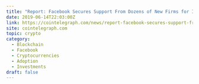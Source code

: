 ```yaml
---
title: "Report: Facebook Secures Support From Dozens of New Firms for Its Crypto Project"
date: 2019-06-14T22:03:00Z
link: https://cointelegraph.com/news/report-facebook-secures-support-from-dozens-of-new-firms-for-its-crypto-project?utm_medium=RSS&utm_source=hune
site: cointelegraph.com
topic: crypto
category:
  - Blockchain
  - Facebook
  - Cryptocurrencies
  - Adoption
  - Investments
draft: false
---
```

